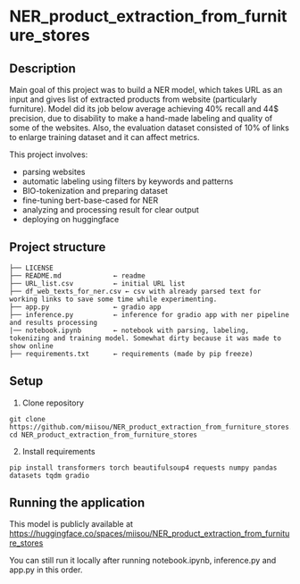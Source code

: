 # NER_product_extraction_from_furniture_stores

## Description

Main goal of this project was to build a NER model, which takes URL as an input and gives list of extracted products from website (particularly furniture). Model did its job below average achieving 40% recall and 44$ precision, due to disability to make a hand-made labeling and quality of some of the websites. Also, the evaluation dataset consisted of 10% of links to enlarge training dataset and it can affect metrics.

This project involves:

+ parsing websites
+ automatic labeling using filters by keywords and patterns
+ BIO-tokenization and preparing dataset
+ fine-tuning bert-base-cased for NER
+ analyzing and processing result for clear output
+ deploying on huggingface

## Project structure

```
├── LICENSE
├── README.md             ← readme
├── URL_list.csv          ← initial URL list 
├── df_web_texts_for_ner.csv ← csv with already parsed text for working links to save some time while experimenting.
├── app.py                ← gradio app
├── inference.py          ← inference for gradio app with ner pipeline and results processing
|── notebook.ipynb        ← notebook with parsing, labeling, tokenizing and training model. Somewhat dirty because it was made to show online
├── requirements.txt      ← requirements (made by pip freeze)
```

## Setup

1. Clone repository

```
git clone https://github.com/miisou/NER_product_extraction_from_furniture_stores.git
cd NER_product_extraction_from_furniture_stores
```

2. Install requirements

```
pip install transformers torch beautifulsoup4 requests numpy pandas datasets tqdm gradio
```

## Running the application

This model is publicly available at https://huggingface.co/spaces/miisou/NER_product_extraction_from_furniture_stores

You can still run it locally after running notebook.ipynb, inference.py and app.py in this order. 

